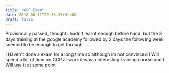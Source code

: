 ```yaml
---
title: "GCP Exam"
date: 2018-06-11T22:36:37+01:00
draft: false
---
```


Provisonally passed, thought i hadn't learnt enough before hand, but the 3 days training at the google academy followed by 2 days the following week seemed to be enough to get through

 I Haven't done a exam for a long time so although im not convinced I Will spend a lot of time on GCP at work it was a interesting training course and I Will use it at some point
